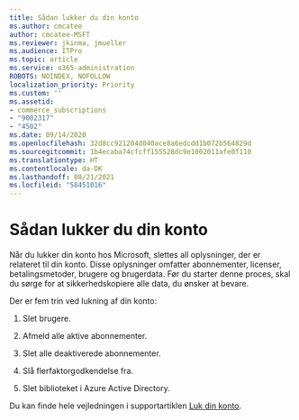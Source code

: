 ```yaml
---
title: Sådan lukker du din konto
ms.author: cmcatee
author: cmcatee-MSFT
ms.reviewer: jkinma, jmueller
ms.audience: ITPro
ms.topic: article
ms.service: o365-administration
ROBOTS: NOINDEX, NOFOLLOW
localization_priority: Priority
ms.custom: ''
ms.assetid:
- commerce_subscriptions
- "9002317"
- "4502"
ms.date: 09/14/2020
ms.openlocfilehash: 32d8cc921204d040ace8a6edcdd1b072b564829d
ms.sourcegitcommit: 1b4ecaba74cfcff155528dc9e1002011afe0f110
ms.translationtype: HT
ms.contentlocale: da-DK
ms.lasthandoff: 08/21/2021
ms.locfileid: "58451016"
---
```

# <a name="how-to-close-your-account"></a>Sådan lukker du din konto

Når du lukker din konto hos Microsoft, slettes all oplysninger, der er relateret til din konto. Disse oplysninger omfatter abonnementer, licenser, betalingsmetoder, brugere og brugerdata. Før du starter denne proces, skal du sørge for at sikkerhedskopiere alle data, du ønsker at bevare.

Der er fem trin ved lukning af din konto:

1. Slet brugere.

2. Afmeld alle aktive abonnementer.

3. Slet alle deaktiverede abonnementer.

4. Slå flerfaktorgodkendelse fra.

5. Slet biblioteket i Azure Active Directory.

Du kan finde hele vejledningen i supportartiklen [Luk din konto](https://docs.microsoft.com/microsoft-365/commerce/close-your-account).
